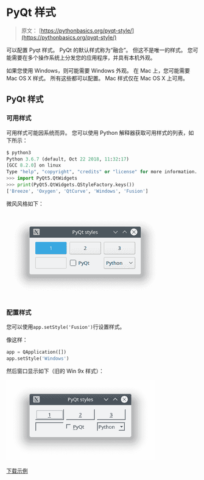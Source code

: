 # PyQt 样式

> 原文： [https://pythonbasics.org/pyqt-style/](https://pythonbasics.org/pyqt-style/)

可以配置 Pyqt 样式。 PyQt 的默认样式称为“融合”。 但这不是唯一的样式。 您可能需要在多个操作系统上分发您的应用程序，并具有本机外观。

如果您使用 Windows，则可能需要 Windows 外观。 在 Mac 上，您可能需要 Mac OS X 样式。 所有这些都可以配置。 Mac 样式仅在 Mac OS X 上可用。




## PyQt 样式

### 可用样式

可用样式可能因系统而异。 您可以使用 Python 解释器获取可用样式的列表，如下所示：

```py
$ python3
Python 3.6.7 (default, Oct 22 2018, 11:32:17) 
[GCC 8.2.0] on linux
Type "help", "copyright", "credits" or "license" for more information.
>>> import PyQt5.QtWidgets
>>> print(PyQt5.QtWidgets.QStyleFactory.keys())
['Breeze', 'Oxygen', 'QtCurve', 'Windows', 'Fusion']

```

微风风格如下：

![pyqt breeze style](img/266da6b6042831619c7fc89594eb03fc.jpg)

### 配置样式

您可以使用`app.setStyle('Fusion')`行设置样式。

像这样：

```py
app = QApplication([])
app.setStyle('Windows')

```

然后窗口显示如下（旧的 Win 9x 样式）：

![pyqt windows style](img/7d686acf4a7018708424fe7d588f16ad.jpg)

[下载示例](https://gum.co/pysqtsamples)